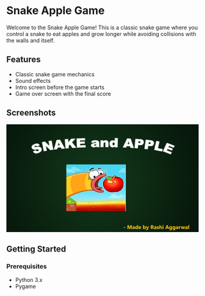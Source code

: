 # Snake Apple Game
Welcome to the Snake Apple Game! This is a classic snake game where you control a snake to eat apples and grow longer while avoiding collisions with the walls and itself. 

## Features
- Classic snake game mechanics
- Sound effects
- Intro screen before the game starts
- Game over screen with the final score

## Screenshots
![Intro Screen](./Images/background.jpg)

## Getting Started
### Prerequisites

- Python 3.x
- Pygame
